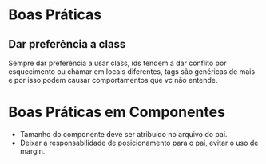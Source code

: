 
# Boas Práticas


  ## Dar preferência a class
  Sempre dar preferência a usar class, ids tendem a dar conflito por esquecimento ou chamar em locais diferentes, tags são genéricas de mais e por isso podem causar comportamentos que vc não entende.

  ## 



# Boas Práticas em Componentes

  - Tamanho do componente deve ser atribuído no arquivo do pai.
  - Deixar a responsabilidade de posicionamento para o pai, evitar o uso de margin.
  